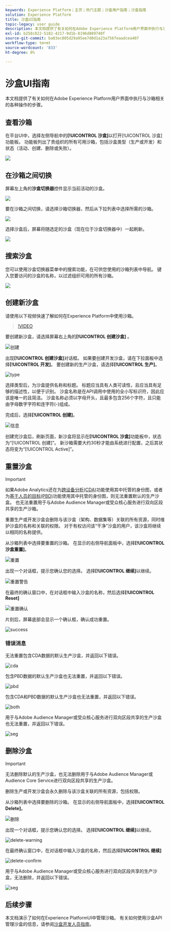 ```yaml
---
keywords: Experience Platform；主页；热门主题；沙盒用户指南；沙盒指南
solution: Experience Platform
title: 沙盒UI指南
topic-legacy: user guide
description: 本文档提供了有关如何在Adobe Experience Platform用户界面中执行与沙箱相关的各种操作的步骤。
exl-id: b258c822-5182-4217-9d1b-8196d889740f
source-git-commit: ba03ec805d29a95ee7d0d1a23a756feaadcea407
workflow-type: tm+mt
source-wordcount: '833'
ht-degree: 0%

---
```


# 沙盒UI指南

本文档提供了有关如何在Adobe Experience Platform用户界面中执行与沙箱相关的各种操作的步骤。

## 查看沙箱

在平台UI中，选择左侧导航中的&#x200B;**[!UICONTROL 沙盒]**&#x200B;以打开[!UICONTROL 沙盒]功能板。 功能板列出了贵组织的所有可用沙箱，包括沙盒类型（生产或开发）和状态（活动、创建、删除或失败）。

![](../images/ui/view-sandboxes.png)

## 在沙箱之间切换

屏幕左上角的&#x200B;**沙盒切换器**&#x200B;控件显示当前活动的沙盒。

![](../images/ui/sandbox-switcher.png)

要在沙箱之间切换，请选择沙箱切换器，然后从下拉列表中选择所需的沙箱。

![](../images/ui/switcher-menu.png)

选择沙盒后，屏幕将随选定的沙盒（现在位于沙盒切换器中）一起刷新。

![](../images/ui/switched.png)

## 搜索沙盒

您可以使用沙盒切换器菜单中的搜索功能，在可供您使用的沙箱列表中导航。 键入您要访问的沙盒的名称，以过滤组织可用的所有沙箱。

![](../images/ui/sandbox-search.png)

## 创建新沙盒

请使用以下视频快速了解如何在Experience Platform中使用沙箱。

>[!VIDEO](https://video.tv.adobe.com/v/29838/?quality=12&learn=on)

要创建新沙盒，请选择屏幕右上角的&#x200B;**[!UICONTROL 创建沙盒]** 。

![创建](../images/ui/create.png)

出现&#x200B;**[!UICONTROL 创建沙盒]**&#x200B;对话框。 如果要创建开发沙盒，请在下拉面板中选择&#x200B;**[!UICONTROL 开发]**。 要创建新的生产沙盒，请选择&#x200B;**[!UICONTROL 生产]**。

![type](../images/ui/type.png)

选择类型后，为沙盒提供名称和标题。 标题应当具有人类可读性，且应当具有足够的描述性，以便于识别。 沙盒名称是在API调用中使用的全小写标识符，因此应该是唯一的且简洁。 沙盒名称必须以字母开头，且最多包含256个字符，且只能由字母数字字符和连字符(-)组成。

完成后，选择&#x200B;**[!UICONTROL 创建]**。

![信息](../images/ui/info.png)

创建完沙盒后，刷新页面，新沙盒将显示在&#x200B;**[!UICONTROL 沙盒]**&#x200B;功能板中，状态为“[!UICONTROL 创建]”。 新沙箱需要大约30秒才能由系统进行配置，之后其状态将变为“[!UICONTROL Active]”。

## 重置沙盒

>[!IMPORTANT]
>
>如果Adobe Analytics还在为[跨设备分析(CDA)](https://experienceleague.adobe.com/docs/analytics/components/cda/overview.html)功能使用其中托管的身份图，或者为[基于人员的目标(PBD)](https://experienceleague.adobe.com/docs/audience-manager/user-guide/features/destinations/people-based/people-based-destinations-overview.html)功能使用其中托管的身份图，则无法重置默认的生产沙盒。 也无法重置用于与Adobe Audience Manager或受众核心服务进行双向区段共享的生产沙箱。

重置生产或开发沙盒会删除与该沙盒（架构、数据集等）关联的所有资源，同时维护沙盒的名称和关联的权限。 对于有权访问该“干净”沙盒的用户，该沙盒将继续以相同的名称提供。

从沙箱列表中选择要重置的沙箱。 在显示的右侧导航面板中，选择&#x200B;**[!UICONTROL 沙盒重置]**。

![重置](../images/ui/reset.png)

出现一个对话框，提示您确认您的选择。 选择&#x200B;**[!UICONTROL 继续]**&#x200B;以继续。

![重置警告](../images/ui/reset-warning.png)

在最终的确认窗口中，在对话框中输入沙盒的名称，然后选择&#x200B;**[!UICONTROL Reset]**

![重置确认](../images/ui/reset-confirm.png)

片刻后，屏幕底部会显示一个确认框，确认成功重置。

![success](../images/ui/success.png)

### 错误消息

无法重置包含CDA数据的默认生产沙盒，并返回以下错误。

![cda](../images/ui/cda.png)

包含PBD数据的默认生产沙盒也无法重置，并返回以下错误。

![pbd](../images/ui/pbd.png)

包含CDA和PBD数据的默认生产沙盒也无法重置，并返回以下错误。

![both](../images/ui/both.png)

用于与Adobe Audience Manager或受众核心服务进行双向区段共享的生产沙盒也无法重置，并返回以下错误。

![seg](../images/ui/seg.png)

## 删除沙盒

>[!IMPORTANT]
>
>无法删除默认的生产沙盒，也无法删除用于与Adobe Audience Manager或Audience Core Service进行双向区段共享的生产沙盒。

删除生产或开发沙盒会永久删除与该沙盒关联的所有资源，包括权限。

从沙箱列表中选择要删除的沙箱。 在显示的右侧导航面板中，选择&#x200B;**[!UICONTROL Delete]**。

![删除](../images/ui/delete.png)

出现一个对话框，提示您确认您的选择。 选择&#x200B;**[!UICONTROL 继续]**&#x200B;以继续。

![delete-warning](../images/ui/delete-warning.png)

在最终确认窗口中，在对话框中输入沙盒的名称，然后选择&#x200B;**[!UICONTROL 继续]**

![delete-confirm](../images/ui/delete-confirm.png)

用于与Adobe Audience Manager或受众核心服务进行双向区段共享的生产沙盒，无法删除，并返回以下错误。

![seg](../images/ui/seg.png)

## 后续步骤

本文档演示了如何在Experience PlatformUI中管理沙箱。 有关如何使用沙盒API管理沙盒的信息，请参阅[沙盒开发人员指南](../api/getting-started.md)。

